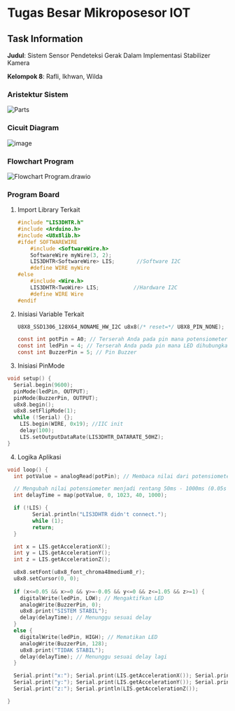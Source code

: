 # Tugas Besar Mikroposesor IOT

## Task Information

**Judul**: Sistem Sensor Pendeteksi Gerak Dalam Implementasi Stabilizer Kamera

**Kelompok 8**: Rafli, Ikhwan, Wilda

### Aristektur Sistem 

![Parts](https://hackmd.io/_uploads/r1TqB2xVa.jpg)



### Cicuit Diagram

![image](https://hackmd.io/_uploads/S1lGBneET.png)


### Flowchart Program

![Flowchart Program.drawio](https://hackmd.io/_uploads/HyuwB3lEp.png)


### Program Board


1. Import Library Terkait
    ```c
    #include "LIS3DHTR.h"
    #include <Arduino.h>
    #include <U8x8lib.h>
    #ifdef SOFTWAREWIRE
        #include <SoftwareWire.h>
        SoftwareWire myWire(3, 2);
        LIS3DHTR<SoftwareWire> LIS;       //Software I2C
        #define WIRE myWire
    #else
        #include <Wire.h>
        LIS3DHTR<TwoWire> LIS;           //Hardware I2C
        #define WIRE Wire
    #endif
    ```

2. Inisiasi Variable Terkait
    ```c
    U8X8_SSD1306_128X64_NONAME_HW_I2C u8x8(/* reset=*/ U8X8_PIN_NONE);

    const int potPin = A0; // Terserah Anda pada pin mana potensiometer dihubungkan
    const int ledPin = 4; // Terserah Anda pada pin mana LED dihubungkan
    const int BuzzerPin = 5; // Pin Buzzer
    ```

3. Inisiasi PinMode
```c
void setup() {
  Serial.begin(9600);
  pinMode(ledPin, OUTPUT);
  pinMode(BuzzerPin, OUTPUT);
  u8x8.begin();
  u8x8.setFlipMode(1);
  while (!Serial) {};
    LIS.begin(WIRE, 0x19); //IIC init
    delay(100);
    LIS.setOutputDataRate(LIS3DHTR_DATARATE_50HZ);
}
```

4. Logika Aplikasi
```c
void loop() {
  int potValue = analogRead(potPin); // Membaca nilai dari potensiometer (0 - 1023)

  // Mengubah nilai potensiometer menjadi rentang 50ms - 1000ms (0.05s - 1s)
  int delayTime = map(potValue, 0, 1023, 40, 1000);

  if (!LIS) {
        Serial.println("LIS3DHTR didn't connect.");
        while (1);
        return;
  }

  int x = LIS.getAccelerationX();
  int y = LIS.getAccelerationY();
  int z = LIS.getAccelerationZ();

  u8x8.setFont(u8x8_font_chroma48medium8_r);
  u8x8.setCursor(0, 0);
  
  if (x<=0.05 && x>=0 && y>=-0.05 && y<=0 && z<=1.05 && z>=1) {
    digitalWrite(ledPin, LOW); // Mengaktifkan LED
    analogWrite(BuzzerPin, 0);
    u8x8.print("SISTEM STABIL");
    delay(delayTime); // Menunggu sesuai delay
  }
  else {
    digitalWrite(ledPin, HIGH); // Mematikan LED
    analogWrite(BuzzerPin, 128);
    u8x8.print("TIDAK STABIL");
    delay(delayTime); // Menunggu sesuai delay lagi
  }

  Serial.print("x:"); Serial.print(LIS.getAccelerationX()); Serial.print("  ");
  Serial.print("y:"); Serial.print(LIS.getAccelerationY()); Serial.print("  ");
  Serial.print("z:"); Serial.println(LIS.getAccelerationZ());

}
```
